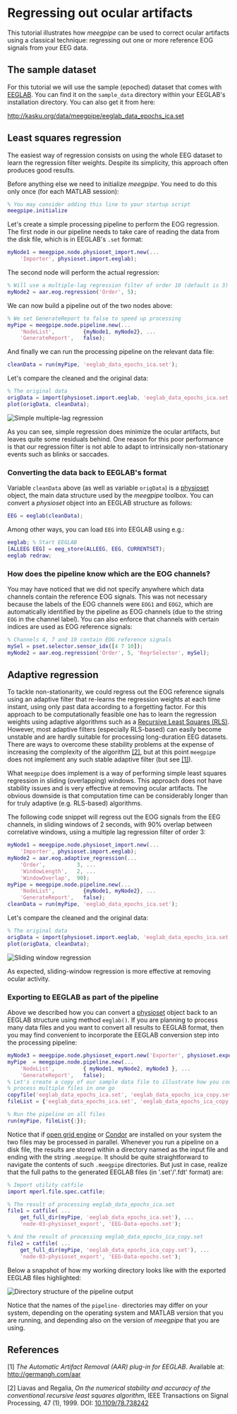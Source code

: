 Regressing out ocular artifacts
===

This tutorial illustrates how _meegpipe_ can be used to correct ocular
artifacts using a classical technique: regressing out one or more reference
EOG signals from your EEG data.

## The sample dataset

For this tutorial we will use the sample (epoched) dataset that comes with
[EEGLAB][eeglab]. You can find it on the `sample_data` directory within
your EEGLAB's installation directory. You can also get it from here:

http://kasku.org/data/meegpipe/eeglab_data_epochs_ica.set

[eeglab]: http://sccn.ucsd.edu/eeglab/


## Least squares regression

The easiest way of regression consists on using the whole EEG dataset to
learn the regression filter weights. Despite its simplicity, this approach
often produces good results.

Before anything else we need to initialize _meegpipe_. You need to do this
only once (for each MATLAB session):

````matlab
% You may consider adding this line to your startup script
meegpipe.initialize
````

Let's create a simple processing pipeline to perform the EOG regression.
The first node in our pipeline needs to take care of reading the
data from the disk file, which is in EEGLAB's `.set` format:

````matlab
myNode1 = meegpipe.node.physioset_import.new(...
    'Importer', physioset.import.eeglab);
````

The second node will perform the actual regression:

````matlab
% Will use a multiple-lag regression filter of order 10 (default is 3)
myNode2 = aar.eog.regression('Order', 5);
````

We can now build a pipeline out of the two nodes above:

````matlab
% We set GenerateReport to false to speed up processing
myPipe = meegpipe.node.pipeline.new(...
    'NodeList',         {myNode1, myNode2}, ...
    'GenerateReport',   false);
````

And finally we can run the processing pipeline on the relevant data file:

````matlab
cleanData = run(myPipe, 'eeglab_data_epochs_ica.set');
````

Let's compare the cleaned and the original data:

````matlab
% The original data
origData = import(physioset.import.eeglab, 'eeglab_data_epochs_ica.set');
plot(origData, cleanData);
````

![Simple multiple-lag regression](./regression.png "Multiple lag regression")

As you can see, simple regression does minimize the ocular artifacts, but
leaves quite some residuals behind. One reason for this poor performance is
that our regression filter is not able to adapt to intrinsically
non-stationary events such as blinks or saccades.

### Converting the data back to EEGLAB's format

Variable `cleanData` above (as well as variable `origData`) is a
[physioset][physioset] object, the main data structure used by the
_meegpipe_ toolbox. You can convert a _physioset_ object into an EEGLAB
 structure as follows:

[physioset]: ../../+physioset/@physioset/README.md

````matlab
EEG = eeglab(cleanData);
````

Among other ways, you can load `EEG` into EEGLAB using e.g.:

````matlab
eeglab; % Start EEGLAB
[ALLEEG EEG] = eeg_store(ALLEEG, EEG, CURRENTSET);
eeglab redraw;
````

### How does the pipeline know which are the EOG channels?

You may have noticed that we did not specify anywhere which data channels
contain the reference EOG signals. This was not necessary because the labels
of the EOG channels were `EOG1` and `EOG2`, which are automatically
identified by the pipeline as EOG channels (due to the string `EOG` in the
channel label). You can also enforce that channels with certain indices
are used as EOG reference signals:

````matlab
% Channels 4, 7 and 10 contain EOG reference signals
mySel = pset.selector.sensor_idx([4 7 10]);
myNode2 = aar.eog.regression('Order', 5, 'RegrSelector', mySel);
````


## Adaptive regression

To tackle non-stationarity, we could regress out the EOG reference signals
using an adaptive filter that re-learns the regression weights at each
time instant, using only past data according to a forgetting factor. For
this approach to be computationally feasible one has to learn the
regression weights using adaptive algorithms such as a
[Recursive Least Squares (RLS)][rls]. However, most adaptive filters
(especially RLS-based) can easily become unstable and are hardly suitable
for processing long-duration EEG datasets. There are ways to overcome
these stability problems at the expense of increasing the complexity of the
algorithm [[2]][scrls], but at this point `meegpipe` does not implement any such
stable adaptive filter (but see [[1]](http://germangh.com/aar)).

[scrls]: http://dx.doi.org/10.1109/78.738242

What `meegpipe` does implement is a way of performing simple least squares
regression in sliding (overlapping) windows. This approach does not have
stability issues and is very effective at removing ocular artifacts. The
obvious downside is that computation time can be considerably longer than
for truly adaptive (e.g. RLS-based) algorithms.

[rls]: http://en.wikipedia.org/wiki/Recursive_least_squares_filter

The following code snippet will regress out the EOG signals from the EEG
channels, in sliding windows of 2 seconds, with 90% overlap between
correlative windows, using a multiple lag regression filter of order 3:

````matlab
myNode1 = meegpipe.node.physioset_import.new(...
    'Importer', physioset.import.eeglab);
myNode2 = aar.eog.adaptive_regression(...
    'Order',          3, ...
    'WindowLength',   2, ...
    'WindowOverlap',  90);
myPipe = meegpipe.node.pipeline.new(...
    'NodeList',         {myNode1, myNode2}, ...
    'GenerateReport',   false);
cleanData = run(myPipe, 'eeglab_data_epochs_ica.set');
````

Let's compare the cleaned and the original data:

````matlab
% The original data
origData = import(physioset.import.eeglab, 'eeglab_data_epochs_ica.set');
plot(origData, cleanData);
````

![Sliding window regression](./adaptive_regression.png "Sliding window regression")

As expected, sliding-window regression is more effective at removing
ocular activity.

### Exporting to EEGLAB as part of the pipeline

Above we described how you can convert a [physioset][physioset] object back to
an EEGLAB structure using method `eeglab()`. If you are planning to process many
data files and you want to convert all results to EEGLAB format, then you may
find convenient to incorporate the EEGLAB conversion step into the processing
pipeline:

````matlab
myNode3 = meegpipe.node.physioset_export.new('Exporter', physioset.export.eeglab);
myPipe  = meegpipe.node.pipeline.new(...
    'NodeList',         { myNode1, myNode2, myNode3 }, ...
    'GenerateReport',   false);
% Let's create a copy of our sample data file to illustrate how you could
% process multiple files in one go
copyfile('eeglab_data_epochs_ica.set', 'eeglab_data_epochs_ica_copy.set');
fileList = {'eeglab_data_epochs_ica.set', 'eeglab_data_epochs_ica_copy.set'};

% Run the pipeline on all files
run(myPipe, fileList{:});
````

Notice that if [open grid engine][oge] or [Condor][condor] are installed on your
system the two files may be processed in parallel. Whenever you run a pipeline
on a disk file, the results are stored within a directory named as the
input file and ending with the string `.meegpipe`. It should be quite
straightforward to navigate the contents of such `.meegpipe` directories. But
just in case, realize that the full paths to the generated EEGLAB files (in
'.set'/'.fdt' format) are:

````matlab
% Import utility catfile
import mperl.file.spec.catfile;

% The result of processing eeglab_data_epochs_ica.set
file1 = catfile( ...
    get_full_dir(myPipe, 'eeglab_data_epochs_ica.set'), ...
    'node-03-physioset_export', 'EEG-Data-epochs.set');

% And the result of processing eeglab_data_epochs_ica_copy.set
file2 = catfile( ...
    get_full_dir(myPipe, 'eeglab_data_epochs_ica_copy.set'), ...
    'node-03-physioset_export', 'EEG-Data-epochs.set');

````

Below a snapshot of how my working directory looks like with the exported
EEGLAB files highlighted:


![Directory structure of the pipeline output](./dirtree.png "Ouput produced by the pipeline")

Notice that the names of the `pipeline-` directories may differ on your system,
depending on the operating system and MATLAB version that you are running, and
depending also on the version of _meegpipe_ that you are using.



[oge]: http://gridscheduler.sourceforge.net/index.html
[condor]: http://research.cs.wisc.edu/htcondor/

## References

[1] _The Automatic Artifact Removal (AAR) plug-in for EEGLAB_. Available at:
http://germangh.com/aar

[2] Liavas and Regalia, _On the numerical stability and accuracy of the
conventional recursive least squares algorithm_, IEEE Transactions on
Signal Processing, 47 (1), 1999. DOI: [10.1109/78.738242](http://dx.doi.org/10.1109/78.738242)
